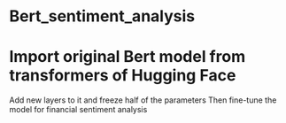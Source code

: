 # Bert_sentiment_analysis
# Import original Bert model from transformers of Hugging Face
Add new layers to it and freeze half of the parameters
Then fine-tune the model for financial sentiment analysis
